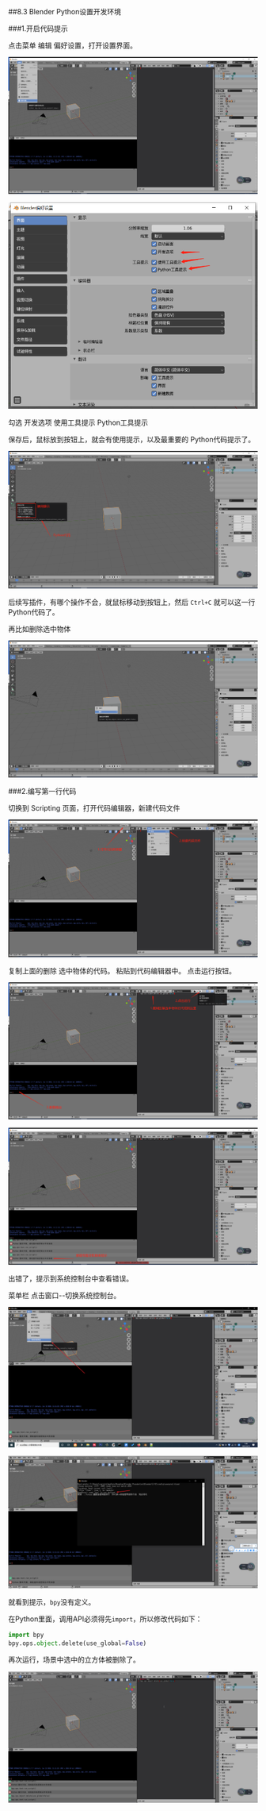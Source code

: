##8.3 Blender Python设置开发环境

###1.开启代码提示

点击菜单 编辑 偏好设置，打开设置界面。

![blender偏好设置开启代码提示](../../imgs/6/6.3.blender_python_script_dev_env/setting_preference.png)

![blender偏好设置开启代码提示](../../imgs/6/6.3.blender_python_script_dev_env/setting_preference_toggle_tips.png)

勾选
开发选项
使用工具提示
Python工具提示 

保存后，鼠标放到按钮上，就会有使用提示，以及最重要的 Python代码提示了。

![blender偏好设置开启代码提示](../../imgs/6/6.3.blender_python_script_dev_env/tool_tips_and_python_code_tips.png)

后续写插件，有哪个操作不会，就鼠标移动到按钮上，然后 `Ctrl+C` 就可以这一行Python代码了。

再比如删除选中物体

![blender偏好设置开启代码提示](../../imgs/6/6.3.blender_python_script_dev_env/delete_obj_python_code_tips.png)

###2.编写第一行代码

切换到 Scripting 页面，打开代码编辑器，新建代码文件

![blender 新建代码文件](../../imgs/6/6.3.blender_python_script_dev_env/switch_scripting_tab_create_code_file.png)

复制上面的删除 选中物体的代码。
粘贴到代码编辑器中。
点击运行按钮。

![blender 新建代码文件](../../imgs/6/6.3.blender_python_script_dev_env/paste_code_and_run.png)

![blender 新建代码文件](../../imgs/6/6.3.blender_python_script_dev_env/runcode_error_but_no_details.png)

出错了，提示到系统控制台中查看错误。

菜单栏 点击窗口--切换系统控制台。


![blender 新建代码文件](../../imgs/6/6.3.blender_python_script_dev_env/open_system_console.png)

![blender 新建代码文件](../../imgs/6/6.3.blender_python_script_dev_env/no_bpy_defined.png)

就看到提示，`bpy`没有定义。

在Python里面，调用API必须得先`import`，所以修改代码如下：

```python
import bpy
bpy.ops.object.delete(use_global=False)
```

再次运行，场景中选中的立方体被删除了。

![blender 新建代码文件](../../imgs/6/6.3.blender_python_script_dev_env/import_bpy_and_run.gif)